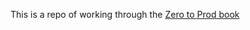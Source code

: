 This is a repo of working through the [Zero to Prod book](https://www.zero2prod.com/index.html?country=Ireland&discount_code=VAT20)
